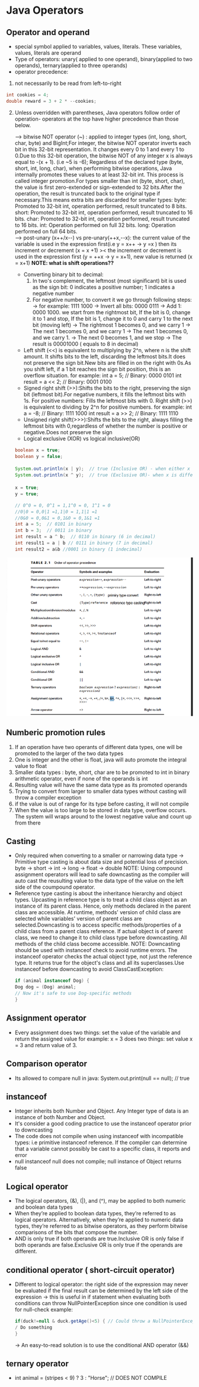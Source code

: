 # Java Operators
## Operator and operand
- special symbol applied to variables, values, literals. These variables, values, literals are operand
- Type of operators: unary( applied to one operand), binary(applied to two operands), ternary(applied to three operands)
- operator precedence: 
1. not necessarily to be read from left-to-right
```java
int cookies = 4;
double reward = 3 + 2 * --cookies;
```
2. Unless overridden with parentheses, Java operators follow order of operation- operators at the top have higher precedence than those below.

    --> bitwise NOT operator  (~) : applied to integer types (int, long, short, char, byte) and BigInt;For integer, the bitwise NOT operator inverts each bit in this 32-bit representation. It changes every 0 to 1 and every 1 to 0.Due to this 32-bit operation, the bitwise NOT of any integer x is always equal to -(x + 1). (i.e ~5 is -6); Regardless of the declared type (byte, short, int, long, char), when performing bitwise operations, Java internally promotes these values to at least 32-bit int. This process is called integer promotion.For types smaller than int (byte, short, char), the value is first zero-extended or sign-extended to 32 bits.After the operation, the result is truncated back to the original type if necessary.This means extra bits are discarded for smaller types: 
        byte: Promoted to 32-bit int, operation performed, result truncated to 8 bits.
        short: Promoted to 32-bit int, operation performed, result truncated to 16 bits.
        char: Promoted to 32-bit int, operation performed, result truncated to 16 bits.
        int: Operation performed on full 32 bits.
        long: Operation performed on full 64 bits.  
    --> post-unary (x++/x--) vs pre-unary(++x,--x): the current value of the variable is used in the expression first(i.e y = x++ -> y =x ) then its increment or decrement (x = x +1) >< the increment or decrement is used in the expression first (y =  ++x -> y = x+1), new value is returned (x = x+1)
    **NOTE: what is shift operations??**
    - Converting binary bit to decimal: 
        1. In two's complement, the leftmost (most significant) bit is used as the sign bit: 0 indicates a positive number; 1 indicates a negative number
        2. For negative number, to convert it we go through following steps: 
            -> for example: 1111 1000 
            -> Invert all bits: 0000 0111
            -> Add 1: 0000 1000. we start from the rightmost bit, If the bit is 0, change it to 1 and stop, If the bit is 1, change it to 0 and carry 1 to the next bit (moving left)
                -> The rightmost 1 becomes 0, and we carry 1
                -> The next 1 becomes 0, and we carry 1
                -> The next 1 becomes 0, and we carry 1.
                -> The next 0 becomes 1, and we stop
                -> The result is 00001000 ( equals to 8 in decimal)
    - Left shift (<<) is equivalent to multiplying by 2^n, where n is the shift amount. It shifts bits to the left, discarding the leftmost bits.It does not preserve the sign bit.New bits are filled in on the right with 0s.As you shift left, if a 1 bit reaches the sign bit position, this is an overflow situation.
            for example: 
                int a = 5;  // Binary: 0000 0101
                int result = a << 2;  // Binary: 0001 0100
    - Signed right shift (>>):Shifts the bits to the right, preserving the sign bit (leftmost bit).For negative numbers, it fills the leftmost bits with 1s. For positive numbers: Fills the leftmost bits with 0. Right shift (>>) is equivalent to dividing by 2^n for positive numbers.
            for example:
                int a = -8;  // Binary: 1111 1000
                int result = a >> 2;  // Binary: 1111 1110  
    - Unsigned right shift(>>>):Shifts the bits to the right, always filling the leftmost bits with 0,regardless of whether the number is positive or negative.Does not preserve the sign
    - Logical exclusive (XOR) vs logical inclusive(OR)
    ```java
    boolean x = true;
    boolean y = false;

    System.out.println(x | y);  // true (Inclusive OR) - when either x or y is true
    System.out.println(x ^ y);  // true (Exclusive OR)- when x is different from y

    x = true;
    y = true;
    ```
    ```java
    // 0^0 = 0, 0^1 = 1,1^0 = 0, 1^1 = 0
    //0|0 = 0,0|1 =1,1|0 = 1,1|1 =1
    //0&0 = 0,0&1 = 0,1&0 = 0,1&1 =1
    int a = 5;  // 0101 in binary
    int b = 3;  // 0011 in binary
    int result = a ^ b;  // 0110 in binary (6 in decimal)
    int result1 = a | b // 0111 in binary (7 in decimal)
    int result2 = a&b //0001 in binary (1 indecimal)
    ```
![alt text](image.png)

## Numberic promotion rules
1. If an operation have two operants of different data types, one will be promoted to the larger of the two data types
2. One is integer and the other is float, java will auto promote the integral value to float
3. Smaller data types : byte, short, char are to be promoted to int in binary arithmetic operator, even if none of the operands is int
4. Resulting value will have the same data type as its promoted operands
5. Trying to convert from larger to smaller data types without casting will throw a compiler exception
6. if the value is out of range for its type before casting, it will not compile
7. When the value is too large to be stored in data type, overflow occurs. The system will wraps around to the lowest negative value and count up from there
## Casting
- Only required when converting to a smaller or narrowing data type -> Primitive type casting is about data size and potential loss of precision. byte → short → int → long → float → double
    NOTE: Using compound assignment operators will lead to safe downcasting as the compiler will auto cast the reusulting value to the data type of the value on the left side of the coumpound operator.
- Reference type casting is about the inheritance hierarchy and object types. Upcasting in reference type is to treat a child class object as an instance of its parent class. Hence, only methods declared in the parent class are accessible. At runtime, methods' version of child class are selected while variables' version of parent class are selected.Downcasting is to access specific methods/properties of a child class from a parent class reference. If actual object is of parent class, we need to change it to child class type before downcasting. All methods of the child class become accessible. 
    NOTE: Downcasting should be used with instanceof check to avoid runtime errors. The instanceof operator checks the actual object type, not just the reference type. It returns true for the object's class and all its superclasses.Use instanceof before downcasting to avoid ClassCastException:
    ```java
    if (animal instanceof Dog) {
    Dog dog = (Dog) animal;
    // Now it's safe to use Dog-specific methods
    }  
    ``` 
## Assignment operator
- Every assignment does two things: set the value of the variable and return the assigned value
for example: 
    x = 3 does two things: set value x = 3 and return value of 3. 
## Comparison operator
-  Its allowed to compare null in java: System.out.print(null == null); // true
## instanceof
- Integer inherits both Number and Object. Any Integer type of data is an instance of both Number and Object. 
- It's consider a good coding practice to use the instanceof operator prior to downcasting
- The code does not compile when using instanceof with incompatible types: i.e primitive instanceof reference. If the compiler can determine that a variable cannot possibly be cast to a specific class, it reports and error
- null instanceof null does not compile; null instance of Object returns false
## Logical operator
- The logical operators, (&), (|), and (^), may be applied to both numeric and boolean
data types
- When they’re applied to boolean data types, they’re referred to as logical operators. Alternatively, when they’re applied to numeric data types,
they’re referred to as bitwise operators, as they perform bitwise comparisons of the bits
that compose the number.
- AND is only true if both operands are true.Inclusive OR is only false if both operands are false.Exclusive OR is only true if the operands are different.
## conditional operator ( short-circuit operator)
- Different to logical operator: the right side of the expression may never be evaluated if the final result can be determined by the left side of the expression
    -> this is useful in if statement when evaluating both conditions can throw NullPointerException since one condition is used for null-check
    example: 
    ```java
    if(duck!=null & duck.getAge()<5) { // Could throw a NullPointerException
    / Do something
    }
    ```
    -> An easy-to-read solution is to use the conditional AND operator (&&)
## ternary operator
- int animal = (stripes < 9) ? 3 : "Horse"; // DOES NOT COMPILE


 




